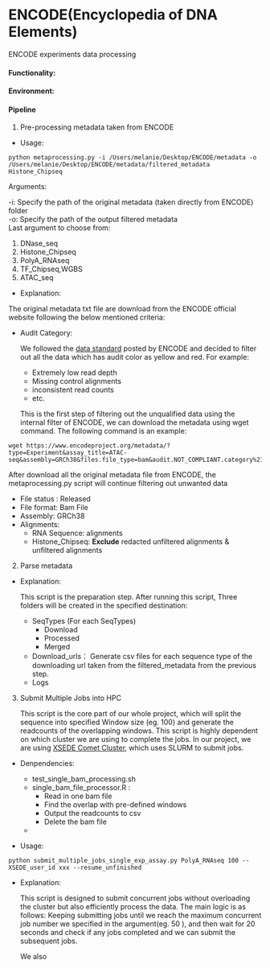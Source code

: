 # ENCODE(Encyclopedia of DNA Elements)
ENCODE experiments data processing 
#### Functionality:


#### Environment:


#### Pipeline
1. Pre-processing metadata taken from ENCODE
- Usage:
  
```
python metaprocessing.py -i /Users/melanie/Desktop/ENCODE/metadata -o /Users/melanie/Desktop/ENCODE/metadata/filtered_metadata Histone_Chipseq
```
 
 Arguments:  
  
  -i:  Specify the path of the original metadata (taken directly from ENCODE) folder\
  -o:  Specify the path of the output filtered metadata\
  Last argument to choose from:
  1. DNase_seq
  2. Histone_Chipseq
  3. PolyA_RNAseq
  4. TF_Chipseq,WGBS
  5. ATAC_seq
- Explanation:

The original metadata txt file are download from the ENCODE official website following the below mentioned criteria:

- Audit Category:

    We followed the [data standard](https://www.encodeproject.org/data-standards/audits/) posted by ENCODE and decided to filter out all the data which has audit color as yellow and red. For example:
    - Extremely low read depth
    - Missing control alignments
    - inconsistent read counts
    - etc.
    
    This is the first step of filtering out the unqualified data using the internal filter of ENCODE, we can download the metadata using wget command. The following command is an example:
 ```
wget https://www.encodeproject.org/metadata/?type=Experiment&assay_title=ATAC-seq&assembly=GRCh38&files.file_type=bam&audit.NOT_COMPLIANT.category%21=unreplicated+experiment
```
   After download all the original metadata file from ENCODE, the metaprocessing.py script will continue filtering out unwanted data

- File status : Released
- File format: Bam File
- Assembly: GRCh38
- Alignments:
  - RNA Sequence: alignments
  - Histone_Chipseq: **Exclude** redacted unfiltered alignments & unfiltered alignments
  

    

2. Parse metadata
- Explanation: 

    This script is the preparation step. After running this script, Three folders will be created in the specified destination:
    - SeqTypes (For each SeqTypes)
        - Download
        - Processed
        - Merged
    - Download_urls： Generate csv files for each sequence type of the downloading url taken from the filtered_metadata from the previous step.
    - Logs

3. Submit Multiple Jobs into HPC

    This script is the core part of our whole project, which will split the sequence into specified Window size (eg. 100) and generate the readcounts of the overlapping windows. This script  is highly dependent on which cluster we are using to complete the jobs. In our project, we are using [XSEDE Comet Cluster](https://portal.xsede.org/sdsc-comet), which uses SLURM to submit jobs. 

- Denpendencies:

  - test_single_bam_processing.sh
  - single_bam_file_processor.R :
    - Read in one bam file
    - Find the overlap with pre-defined windows
    - Output the readcounts to csv
    - Delete the bam file
  - 
   
- Usage:
```
python submit_multiple_jobs_single_exp_assay.py PolyA_RNAseq 100 --XSEDE_user_id xxx --resume_unfinished 
```

- Explanation:

    This script is designed to submit concurrent jobs without overloading the cluster but also efficiently process the data.
The main logic is as follows:
    Keeping submitting jobs until we reach the maximum concurrent job number we specified in the argument(eg. 50 ), and then wait for 20 seconds and check if any jobs completed and we can submit the subsequent jobs.
    
    We also 
    
    

    


    
    
 







